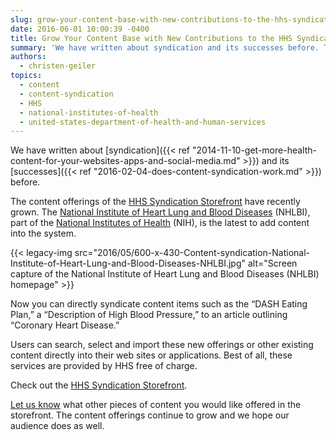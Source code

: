 ```yaml
---
slug: grow-your-content-base-with-new-contributions-to-the-hhs-syndication-storefront
date: 2016-06-01 10:00:39 -0400
title: Grow Your Content Base with New Contributions to the HHS Syndication Storefront
summary: 'We have written about syndication and its successes before. The content offerings of the HHS Syndication Storefront have recently grown. The National Institute of Heart Lung and Blood Diseases (NHLBI), part of the National Institutes of Health (NIH), is the latest to add content into the system.'
authors:
  - christen-geiler
topics:
  - content
  - content-syndication
  - HHS
  - national-institutes-of-health
  - united-states-department-of-health-and-human-services
---
```


We have written about [syndication]({{< ref "2014-11-10-get-more-health-content-for-your-websites-apps-and-social-media.md" >}}) and its [successes]({{< ref "2016-02-04-does-content-syndication-work.md" >}}) before.

The content offerings of the [HHS Syndication Storefront](https://syndication.hhs.gov/) have recently grown. The [National Institute of Heart Lung and Blood Diseases](http://www.nhlbi.nih.gov/) (NHLBI), part of the [National Institutes of Health](https://www.nih.gov/) (NIH), is the latest to add content into the system.

{{< legacy-img src="2016/05/600-x-430-Content-syndication-National-Institute-of-Heart-Lung-and-Blood-Diseases-NHLBI.jpg" alt="Screen capture of the National Institute of Heart Lung and Blood Diseases (NHLBI) homepage" >}}

Now you can directly syndicate content items such as the “DASH Eating Plan,” a “Description of High Blood Pressure,” to an article outlining “Coronary Heart Disease.&#8221;

Users can search, select and import these new offerings or other existing content directly into their web sites or applications. Best of all, these services are provided by HHS free of charge.

Check out the [HHS Syndication Storefront](https://syndication.hhs.gov/).

[Let us know](mailto:Syndication@nih.gov) what other pieces of content you would like offered in the storefront. The content offerings continue to grow and we hope our audience does as well.
